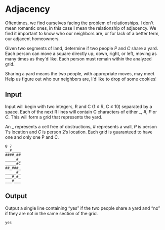 # Adjacency

Oftentimes, we find ourselves facing the problem of relationships. I don't mean romantic ones, in this case I mean the relationship of adjacency. We find it important to know who our neighbors are, or for lack of a better term, our adjacent homeowners.

Given two segments of land, determine if two people *P* and *C* share a yard. Each person can move a square directly up, down, right, or left, moving as many times as they'd like. Each person must remain within the analyzed grid. 

Sharing a yard means the two people, with appropriate moves, may meet. Help us figure out who our neighbors are, I'd like to drop of some cookies!

## Input
Input will begin with two integers, R and C (1 ≤ R, C ≤ 10) separated by a space. Each of the next R lines will
contain C characters of either *_*, *#*, *P* or *C*. This will form a grid that represents the yard. 

An *_* represents a cell free of obstructions, *#* represents a wall,
*P* is person 1's location and *C* is person 2’s location. Each grid is guaranteed to have one and only one P and C.

```
8 7
__P____
####_##
_____#_
_____#C
##_###_
_____#_
___#_#_
___#___
```

## Output

Output a single line containing “yes” if the two people share a yard and “no” if they are not in the same section of the grid.

```
yes
```